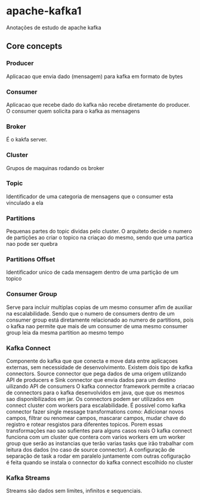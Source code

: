 # apache-kafka1
Anotações de estudo de apache kafka

## Core concepts

### Producer
Aplicacao que envia dado (mensagem) para kafka em formato de bytes

### Consumer

Aplicacao que recebe dado do kafka não recebe diretamente do producer. O consumer quem solicita para o kafka as mensagens

### Broker

É o kakfa server. 

### Cluster
Grupos de maquinas rodando os broker

### Topic
Identificador de uma categoria de mensagens que o consumer esta vinculado a ela

### Partitions

Pequenas partes do topic dividas pelo cluster. O arquiteto decide o numero de partições ao criar o topico na criaçao do mesmo, sendo que uma partica nao pode ser quebra
 
### Partitions Offset

Identificador unico de cada mensagem dentro de uma partição de um topico

### Consumer Group
Serve para incluir multiplas copias de um mesmo consumer afim de auxiliar na escalabilidade. Sendo que o numero de consumers dentro de um consumer group está diretamente relacionado ao numero de partitions, pois o kafka nao permite que mais de um consumer de uma mesmo consumer group leia da mesma partition ao mesmo tempo

### Kafka Connect

Componente do kafka que que conecta e move data entre aplicaçoes externas, sem necessidade de desenvolvimento.
Existem dois tipo de kafka connectors. Source connector que pega dados de uma origem utilizando API de producers e Sink connector que envia dados para um destino uilizando API de consumers
O kafka connector framework permite a criacao de connectors para o kafka desenvolvidos em java, que que os mesmos sao disponibilizados em jar. 
Os connectors podem ser utilizados em connect cluster com workers para escalabilidade.
É possivel como kafka connector fazer single message transformations como: Adicionar novos campos, filtrar ou renomear campos, mascarar campos, mudar chave do registro e rotear resgistos para diferentes topicos. Porem essas transformações nao sao sufientes para alguns casos reais
O kafka connect funciona com um cluster que contera com varios workers em um worker group que serão as instancias que terão varias tasks que irão trabalhar com leitura dos dados (no caso de source connector). A configuração de separação de task a rodar em paralelo juntamente com outras cofiguração é feita quando se instala o connector do kafka connect escolhido no cluster

### Kafka Streams

Streams são dados sem limites, infinitos e sequenciais.